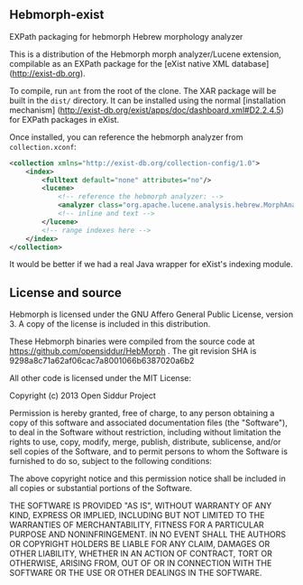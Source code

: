 Hebmorph-exist
--------------

EXPath packaging for hebmorph Hebrew morphology analyzer 

This is a distribution of the Hebmorph morph analyzer/Lucene extension, compilable as an EXPath package for
the [eXist native XML database] (http://exist-db.org).

To compile, run `ant` from the root of the clone. The XAR package will be built in the `dist/` directory. 
It can be installed using the normal [installation mechanism] (http://exist-db.org/exist/apps/doc/dashboard.xml#D2.2.4.5) for EXPath packages in eXist.

Once installed, you can reference the hebmorph analyzer from `collection.xconf`:

```xml
<collection xmlns="http://exist-db.org/collection-config/1.0">
    <index>
        <fulltext default="none" attributes="no"/>
        <lucene>
            <!-- reference the hebmorph analyzer: -->
            <analyzer class="org.apache.lucene.analysis.hebrew.MorphAnalyzer"/>
            <!-- inline and text -->
        </lucene>
        <!-- range indexes here -->
    </index>
</collection>
```

It would be better if we had a real Java wrapper for eXist's indexing module.

License and source
------------------

Hebmorph is licensed under the GNU Affero General Public License, version 3. A copy of the license is 
included in this distribution.

These Hebmorph binaries were compiled from the source code at https://github.com/opensiddur/HebMorph .
The git revision SHA is 9298a8c71a62af06cac7a8001066b6387020a6b2

All other code is licensed under the MIT License:

Copyright (c) 2013 Open Siddur Project

Permission is hereby granted, free of charge, to any person obtaining a copy of
this software and associated documentation files (the "Software"), to deal in
the Software without restriction, including without limitation the rights to
use, copy, modify, merge, publish, distribute, sublicense, and/or sell copies of
the Software, and to permit persons to whom the Software is furnished to do so,
subject to the following conditions:

The above copyright notice and this permission notice shall be included in all
copies or substantial portions of the Software.

THE SOFTWARE IS PROVIDED "AS IS", WITHOUT WARRANTY OF ANY KIND, EXPRESS OR
IMPLIED, INCLUDING BUT NOT LIMITED TO THE WARRANTIES OF MERCHANTABILITY, FITNESS
FOR A PARTICULAR PURPOSE AND NONINFRINGEMENT. IN NO EVENT SHALL THE AUTHORS OR
COPYRIGHT HOLDERS BE LIABLE FOR ANY CLAIM, DAMAGES OR OTHER LIABILITY, WHETHER
IN AN ACTION OF CONTRACT, TORT OR OTHERWISE, ARISING FROM, OUT OF OR IN
CONNECTION WITH THE SOFTWARE OR THE USE OR OTHER DEALINGS IN THE SOFTWARE.

